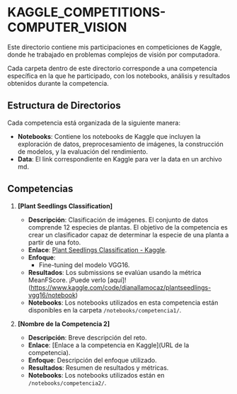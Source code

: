 # KAGGLE_COMPETITIONS-COMPUTER_VISION
Este directorio contiene mis participaciones en competiciones de Kaggle, donde he trabajado en problemas complejos de visión por computadora.

Cada carpeta dentro de este directorio corresponde a una competencia específica en la que he participado, con los notebooks, análisis y resultados obtenidos durante la competencia.

## Estructura de Directorios
Cada competencia está organizada de la siguiente manera:


- **Notebooks**: Contiene los notebooks de Kaggle que incluyen la exploración de datos, preprocesamiento de imágenes, la construcción de modelos, y la evaluación del rendimiento.
- **Data**: El link correspondiente en Kaggle para ver la data en un archivo md.

## Competencias

1. **[Plant Seedlings Classification]**
   - **Descripción**: Clasificación de imágenes. El conjunto de datos comprende 12 especies de plantas. El objetivo de la competencia es crear un clasificador capaz de determinar la especie de una planta a partir de una foto.
   - **Enlace**: [Plant Seedlings Classification - Kaggle](https://www.kaggle.com/competitions/plant-seedlings-classification/overview).
   - **Enfoque**:
     - Fine-tuning del modelo VGG16.
   - **Resultados**: Los submissions se evalúan usando la métrica MeanFScore. ¡Puede verlo [aquí]!(https://www.kaggle.com/code/dianallamocaz/plantseedlings-vgg16/notebook)
   - **Notebooks**: Los notebooks utilizados en esta competencia están disponibles en la carpeta `/notebooks/competencia1/`.

2. **[Nombre de la Competencia 2]**
   - **Descripción**: Breve descripción del reto.
   - **Enlace**: [Enlace a la competencia en Kaggle](URL de la competencia).
   - **Enfoque**: Descripción del enfoque utilizado.
   - **Resultados**: Resumen de resultados y métricas.
   - **Notebooks**: Los notebooks utilizados están en `/notebooks/competencia2/`.
